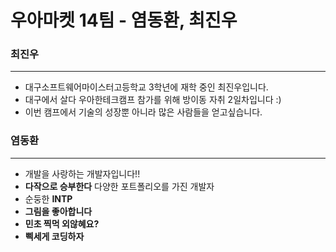 # 우아마켓 14팀 - 염동환, 최진우



### 최진우

---



* 대구소프트웨어마이스터고등학교 3학년에 재학 중인 최진우입니다.
* 대구에서 살다 우아한테크캠프 참가를 위해 방이동 자취 2일차입니다 :)
* 이번 캠프에서 기술의 성장뿐 아니라 많은 사람들을 얻고싶습니다.



### 염동환

---



- 개발을 사랑하는 개발자입니다!!
- **다작으로 승부한다** 다양한 포트폴리오를 가진 개발자
- 순둥한 **INTP**
- **그림을 좋아합니다**
- **민초 찍먹 외않혜요?**
- **삑세게 코딩하자**
